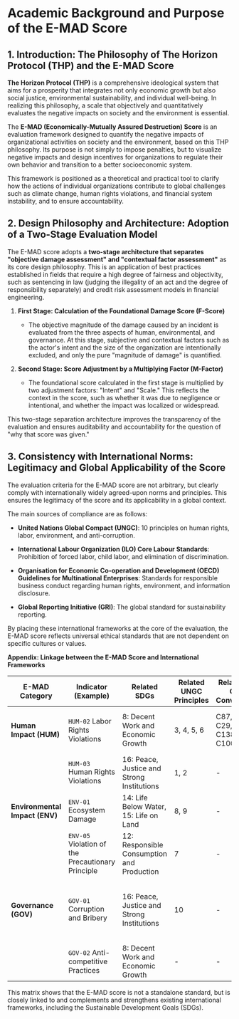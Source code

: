 # Academic Background and Purpose of the E-MAD Score

## 1. Introduction: The Philosophy of The Horizon Protocol (THP) and the E-MAD Score

**The Horizon Protocol (THP)** is a comprehensive ideological system that aims for a prosperity that integrates not only economic growth but also social justice, environmental sustainability, and individual well-being. In realizing this philosophy, a scale that objectively and quantitatively evaluates the negative impacts on society and the environment is essential.

The **E-MAD (Economically-Mutually Assured Destruction) Score** is an evaluation framework designed to quantify the negative impacts of organizational activities on society and the environment, based on this THP philosophy. Its purpose is not simply to impose penalties, but to visualize negative impacts and design incentives for organizations to regulate their own behavior and transition to a better socioeconomic system.

This framework is positioned as a theoretical and practical tool to clarify how the actions of individual organizations contribute to global challenges such as climate change, human rights violations, and financial system instability, and to ensure accountability.

## 2. Design Philosophy and Architecture: Adoption of a Two-Stage Evaluation Model

The E-MAD score adopts a **two-stage architecture that separates "objective damage assessment" and "contextual factor assessment"** as its core design philosophy. This is an application of best practices established in fields that require a high degree of fairness and objectivity, such as sentencing in law (judging the illegality of an act and the degree of responsibility separately) and credit risk assessment models in financial engineering.

1. **First Stage: Calculation of the Foundational Damage Score (F-Score)**
    
    - The objective magnitude of the damage caused by an incident is evaluated from the three aspects of human, environmental, and governance. At this stage, subjective and contextual factors such as the actor's intent and the size of the organization are intentionally excluded, and only the pure "magnitude of damage" is quantified.
        
2. **Second Stage: Score Adjustment by a Multiplying Factor (M-Factor)**
    
    - The foundational score calculated in the first stage is multiplied by two adjustment factors: "Intent" and "Scale." This reflects the context in the score, such as whether it was due to negligence or intentional, and whether the impact was localized or widespread.
        

This two-stage separation architecture improves the transparency of the evaluation and ensures auditability and accountability for the question of "why that score was given."

## 3. Consistency with International Norms: Legitimacy and Global Applicability of the Score

The evaluation criteria for the E-MAD score are not arbitrary, but clearly comply with internationally widely agreed-upon norms and principles. This ensures the legitimacy of the score and its applicability in a global context.

The main sources of compliance are as follows:

- **United Nations Global Compact (UNGC)**: 10 principles on human rights, labor, environment, and anti-corruption.
    
- **International Labour Organization (ILO) Core Labour Standards**: Prohibition of forced labor, child labor, and elimination of discrimination.
    
- **Organisation for Economic Co-operation and Development (OECD) Guidelines for Multinational Enterprises**: Standards for responsible business conduct regarding human rights, environment, and information disclosure.
    
- **Global Reporting Initiative (GRI)**: The global standard for sustainability reporting.
    

By placing these international frameworks at the core of the evaluation, the E-MAD score reflects universal ethical standards that are not dependent on specific cultures or values.

**Appendix: Linkage between the E-MAD Score and International Frameworks**

|E-MAD Category|Indicator (Example)|Related SDGs|Related UNGC Principles|Related ILO Core Conventions|Related OECD Guidelines|
|---|---|---|---|---|---|
|**Human Impact (HUM)**|`HUM-02` Labor Rights Violations|8: Decent Work and Economic Growth|3, 4, 5, 6|C87, C98, C29, C105, C138, C182, C100, C111|V. Employment and Industrial Relations|
||`HUM-03` Human Rights Violations|16: Peace, Justice and Strong Institutions|1, 2|-|IV. Human Rights|
|**Environmental Impact (ENV)**|`ENV-01` Ecosystem Damage|14: Life Below Water, 15: Life on Land|8, 9|-|VI. Environment|
||`ENV-05` Violation of the Precautionary Principle|12: Responsible Consumption and Production|7|-|VI. Environment|
|**Governance (GOV)**|`GOV-01` Corruption and Bribery|16: Peace, Justice and Strong Institutions|10|-|VII. Combating Bribery, Bribe Solicitation and Extortion|
||`GOV-02` Anti-competitive Practices|8: Decent Work and Economic Growth|-|-|VIII. Competition|

This matrix shows that the E-MAD score is not a standalone standard, but is closely linked to and complements and strengthens existing international frameworks, including the Sustainable Development Goals (SDGs).